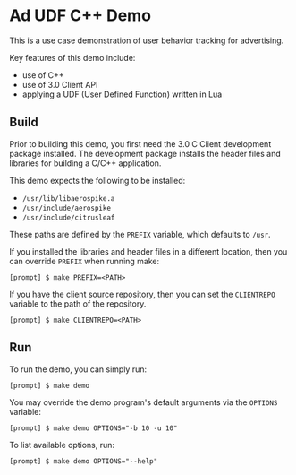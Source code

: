 # Ad UDF C++ Demo

This is a use case demonstration of user behavior tracking for advertising.

Key features of this demo include:
- use of C++
- use of 3.0 Client API
- applying a UDF (User Defined Function) written in Lua

## Build

Prior to building this demo, you first need the 3.0 C Client development package
installed. The development package installs the header files and libraries for
building a C/C++ application.

This demo expects the following to be installed:
- `/usr/lib/libaerospike.a`
- `/usr/include/aerospike`
- `/usr/include/citrusleaf`

These paths are defined by the `PREFIX` variable, which defaults to `/usr`.

If you installed the libraries and header files in a different location, then
you can override `PREFIX` when running make:

    [prompt] $ make PREFIX=<PATH>

If you have the client source repository, then you can set the `CLIENTREPO`
variable to the path of the repository.

    [prompt] $ make CLIENTREPO=<PATH>

## Run

To run the demo, you can simply run:

    [prompt] $ make demo

You may override the demo program's default arguments via the `OPTIONS` variable:

    [prompt] $ make demo OPTIONS="-b 10 -u 10"

To list available options, run:

    [prompt] $ make demo OPTIONS="--help"
